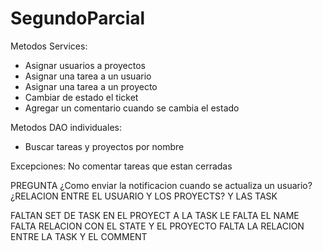 # SegundoParcial
Metodos Services:
- Asignar usuarios a proyectos
- Asignar una tarea a un usuario 
- Asignar una tarea a un proyecto
- Cambiar de estado el ticket
- Agregar un comentario cuando se cambia el estado 


Metodos DAO individuales:
- Buscar tareas y proyectos por nombre

Excepciones:
No comentar tareas que estan cerradas 

PREGUNTA ¿Como enviar la notificacion cuando se actualiza un usuario?
¿RELACION ENTRE EL USUARIO Y LOS PROYECTS? Y LAS TASK 

FALTAN 
SET DE TASK EN EL PROYECT
A LA TASK LE FALTA EL NAME
FALTA RELACION CON EL STATE Y EL PROYECTO 
FALTA LA RELACION ENTRE LA TASK Y EL COMMENT 
